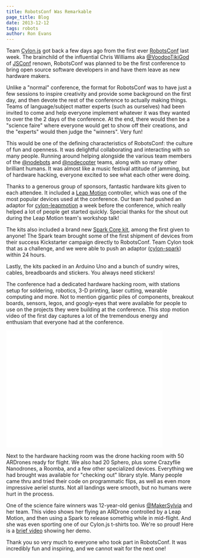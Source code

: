```yaml
---
title: RobotsConf Was Remarkable
page_title: Blog
date: 2013-12-12
tags: robots
author: Ron Evans
---
```


Team <a href="http://cylonjs.com/" target="blank">Cylon.js</a> got back a few days ago from the first ever <a href="http://www.robotsconf.com/" target="blank">RobotsConf</a> last week. The brainchild of the influential Chris Williams aka <a href="https://twitter.com/voodootikigod" target="blank">@VoodooTikiGod</a> of <a href="http://www.jsconf.com/" target="blank">JSConf</a> renown, RobotsConf was planned to be the first conference to bring open source software developers in and have them leave as new hardware makers.

Unlike a "normal" conference, the format for RobotsConf was to have just a few sessions to inspire creativity and provide some background on the first day, and then devote the rest of the conference to actually making things. Teams of language/subject matter experts (such as ourselves) had been invited to come and help everyone implement whatever it was they wanted to over the the 2 days of the conference. At the end, there would then be a "science faire" where everyone would get to show off their creations, and the "experts" would then judge the "winners". Very fun!

This would be one of the defining characteristics of RobotsConf: the culture of fun and openness. It was delightful collaborating and interacting with so many people. Running around helping alongside the various team members of the <a href="https://twitter.com/nodebots" target="blank">@nodebots</a> and <a href="https://twitter.com/nodecopter" target="blank">@nodecopter</a> teams, along with so many other brilliant humans. It was almost like a music festival attitude of jamming, but of hardware hacking, everyone excited to see what each other were doing.

Thanks to a generous group of sponsors, fantastic hardware kits given to each attendee. It included a <a href="http://leapmotion.com/" target="blank">Leap Motion</a> controller, which was one of the most popular devices used at the conference. Our team had pushed an adaptor for <a href="http://leapmotion.com/" target="blank">cylon-leapmotion</a> a week before the conference, which really helped a lot of people get started quickly. Special thanks for the shout out during the Leap Motion team's workshop talk!

The kits also included a brand new <a href="http://spark.io/" target="blank">Spark Core kit</a>, among the first given to anyone! The Spark team brought some of the first shipment of devices from their success Kickstarter campaign directly to RobotsConf. Team Cylon took that as a challenge, and we were able to push an adaptor (<a href="https://github.com/hybridgroup/cylon-spark" target="blank">cylon-spark</a>) within 24 hours. 

Lastly, the kits packed in an Arduino Uno and a bunch of sundry wires, cables, breadboards and stickers. You always need stickers!

The conference had a dedicated hardware hacking room, with stations setup for soldering, robotics, 3-D printing, laser cutting, wearable computing and more. Not to mention gigantic piles of components, breakout boards, sensors, legos, and googly-eyes that were available for people to use on the projects they were building at the conference. This stop motion video of the first day captures a lot of the tremendous energy and enthusiam that everyone had at the conference.

<iframe width="420" height="315" src="//www.youtube.com/embed/xNyxqfTGXOo" frameborder="0" allowfullscreen></iframe>

Next to the hardware hacking room was the drone hacking room with 50 ARDrones ready for flight. We also had 20 Sphero, plus some Crazyflie Nanodrones, a Roomba, and a few other specialized devices. Everything we had brought was available for "checking out" library style. Many people came thru and tried their code on programmatic flips, as well as even more impressive aeriel stunts. Not all landings were smooth, but no humans were hurt in the process.

One of the science faire winners was 12-year-old genius <a href="https://twitter.com/MakerSylvia" target="blank">@MakerSylvia</a> and her team. This video shows her flying an ARDrone controlled by a Leap Motion, and then using a Spark to release somethig while in mid-flight. And she was even sporting one of our Cylon.js t-shirts too. We're so proud! Here is a <a href="http://instagram.com/p/hoqO_dho-u/#" target="blank">brief video</a> showing her demo.

Thank you so very much to everyone who took part in RobotsConf. It was incredibly fun and inspiring, and we cannot wait for the next one!
